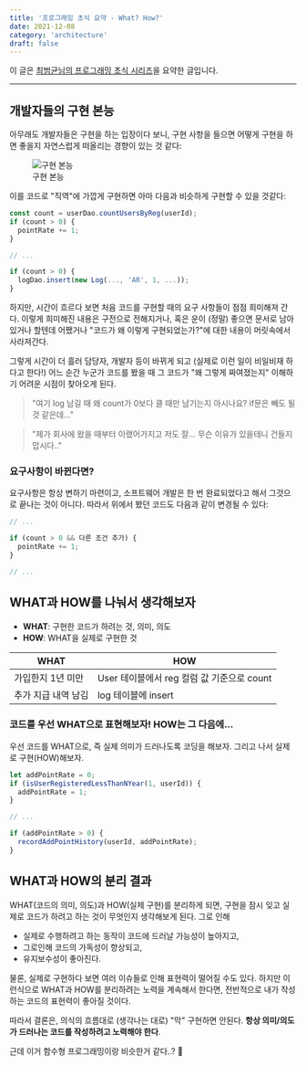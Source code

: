 ```yaml
---
title: '프로그래밍 초식 요약 - What? How?'
date: 2021-12-08
category: 'architecture'
draft: false
---
```


이 글은 [최범균님의 프로그래밍 초식 시리즈](https://www.youtube.com/watch?v=kRdML08R2Yo&list=PLwouWTPuIjUg0dmHoxgqNXyx3Acy7BNCz)을 요약한 글입니다.

<hr class="custom-hr">

## 개발자들의 구현 본능

아무래도 개발자들은 구현을 하는 입장이다 보니, 구현 사항을 들으면 어떻게 구현을 하면 좋을지 자연스럽게 떠올리는 경향이 있는 것 같다:

<figure>
    <img src="https://cdn.jsdelivr.net/gh/jaehyeon48/jaehyeon48.github.io@deploy/assets/images/web/programming101/developer_instinct.png" alt="구현 본능" />
    <figcaption>구현 본능</figcaption>
</figure>

이를 코드로 "직역"에 가깝게 구현하면 아마 다음과 비슷하게 구현할 수 있을 것같다:

```js
const count = userDao.countUsersByReg(userId);
if (count > 0) {
  pointRate += 1;
}

// ...

if (count > 0) {
  logDao.insert(new Log(..., 'AR', 1, ...));
}
```

하지만, 시간이 흐르다 보면 처음 코드를 구현할 때의 요구 사항들이 점점 희미해져 간다. 이렇게 희미해진 내용은 구전으로 전해지거나, 혹은 운이 (정말) 좋으면 문서로 남아있거나 할텐데 어쨌거나 "코드가 왜 이렇게 구현되었는가?"에 대한 내용이 머릿속에서 사라져간다.

그렇게 시간이 더 흘러 담당자, 개발자 등이 바뀌게 되고 (실제로 이런 일이 비일비재 하다고 한다!) 어느 순간 누군가 코드를 봤을 때 그 코드가 "왜 그렇게 짜여졌는지" 이해하기 어려운 시점이 찾아오게 된다.

> "여기 log 남길 때 왜 count가 0보다 클 때만 남기는지 아시나요? if문은 빼도 될 것 같은데..."

> "제가 회사에 왔을 때부터 이랬어가지고 저도 잘... 무슨 이유가 있을테니 건들지 맙시다.."

### 요구사항이 바뀐다면?

요구사항은 항상 변하기 마련이고, 소프트웨어 개발은 한 번 완료되었다고 해서 그것으로 끝나는 것이 아니다. 따라서 위에서 봤던 코드도 다음과 같이 변경될 수 있다:

```js
// ...

if (count > 0 && 다른 조건 추가) {
  pointRate += 1;
}

// ...
```

## WHAT과 HOW를 나눠서 생각해보자

- **WHAT**: 구현한 코드가 하려는 것, 의미, 의도
- **HOW**: WHAT을 실제로 구현한 것

| WHAT                | HOW                                        |
| ------------------- | ------------------------------------------ |
| 가입한지 1년 미만   | User 테이블에서 reg 컬럼 값 기준으로 count |
| 추가 지급 내역 남김 | log 테이블에 insert                        |

### 코드를 우선 WHAT으로 표현해보자! HOW는 그 다음에...

우선 코드를 WHAT으로, 즉 실제 의미가 드러나도록 코딩을 해보자. 그리고 나서 실제로 구현(HOW)해보자.

```js
let addPointRate = 0;
if (isUserRegisteredLessThanNYear(1, userId)) {
  addPointRate = 1;
}

// ...

if (addPointRate > 0) {
  recordAddPointHistory(userId, addPointRate);
}
```

## WHAT과 HOW의 분리 결과

WHAT(코드의 의미, 의도)과 HOW(실제 구현)를 분리하게 되면, 구현을 잠시 잊고 실제로 코드가 하려고 하는 것이 무엇인지 생각해보게 된다. 그로 인해

- 실제로 수행하려고 하는 동작이 코드에 드러날 가능성이 높아지고,
- 그로인해 코드의 가독성이 향상되고,
- 유지보수성이 좋아진다.

물론, 실제로 구현하다 보면 여러 이슈들로 인해 표현력이 떨어질 수도 있다. 하지만 이런식으로 WHAT과 HOW를 분리하려는 노력을 계속해서 한다면, 전반적으로 내가 작성하는 코드의 표현력이 좋아질 것이다.

따라서 결론은, 의식의 흐름대로 (생각나는 대로) "막" 구현하면 안된다. **항상 의미/의도가 드러나는 코드를 작성하려고 노력해야 한다**.

근데 이거 함수형 프로그래밍이랑 비슷한거 같다..? 🤔